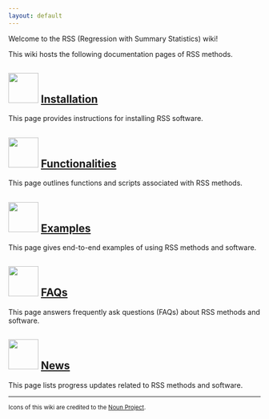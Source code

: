 ```yaml
---
layout: default
---
```


Welcome to the RSS (Regression with Summary Statistics) wiki!

This wiki hosts the following documentation pages of RSS methods.

## <img src="https://static.thenounproject.com/png/506997-200.png" width="60"/> [Installation](Installation)

This page provides instructions for installing RSS software.

## <img src="https://static.thenounproject.com/png/1197008-200.png" width="60"/> [Functionalities](Functionalities)

This page outlines functions and scripts associated with RSS methods.

## <img src="https://static.thenounproject.com/png/2018925-200.png" width="60"/> [Examples](Examples)

This page gives end-to-end examples of using RSS methods and software.

## <img src="https://static.thenounproject.com/png/793197-200.png" width="60"/> [FAQs](FAQ)

This page answers frequently ask questions (FAQs) about RSS methods and software.

## <img src="https://static.thenounproject.com/png/51135-200.png" width="60"/> [News](News)

This page lists progress updates related to RSS methods and software.

--------

<small>Icons of this wiki are credited to the [Noun Project](https://thenounproject.com/).</small>
